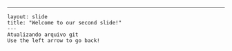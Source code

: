  ---
    layout: slide
    title: "Welcome to our second slide!"
    ---
    Atualizando arquivo git
    Use the left arrow to go back!
